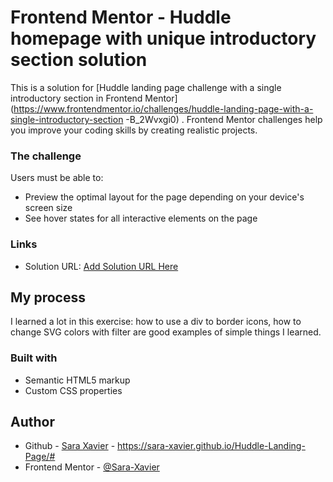 # Frontend Mentor - Huddle homepage with unique introductory section solution

This is a solution for [Huddle landing page challenge with a single introductory section in Frontend Mentor](https://www.frontendmentor.io/challenges/huddle-landing-page-with-a-single-introductory-section -B_2Wvxgi0) . Frontend Mentor challenges help you improve your coding skills by creating realistic projects.

### The challenge

Users must be able to:

- Preview the optimal layout for the page depending on your device's screen size
- See hover states for all interactive elements on the page

### Links

- Solution URL: [Add Solution URL Here](https://your-solution-url.com)

## My process
I learned a lot in this exercise: how to use a div to border icons, how to change SVG colors with filter are good examples of simple things I learned.

### Built with

- Semantic HTML5 markup
- Custom CSS properties


## Author

- Github - [Sara Xavier](https://github.com/Sara-Xavier) - https://sara-xavier.github.io/Huddle-Landing-Page/#
- Frontend Mentor - [@Sara-Xavier](https://www.frontendmentor.io/profile/Sara-Xavier)
